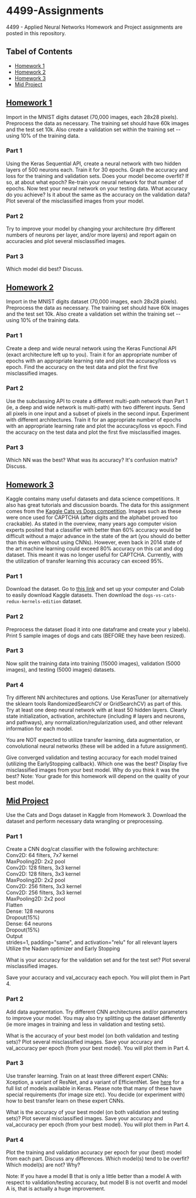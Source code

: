 # 4499-Assignments
4499 - Applied Neural Networks Homework and Project assignments are posted in this repository.

## Tabel of Contents
- [Homework 1](#homework-1)
- [Homework 2](#homework-2)
- [Homework 3](#homework-3)
- [Mid Project](#mid-project)

## [Homework 1](https://github.com/NeymanThomas/4499-Assignments/tree/main/Homework-1)
Import in the MNIST digits dataset (70,000 images, each 28x28 pixels). Preprocess the data as necessary. The training set should have 60k images and the test set 10k. 
Also create a validation set within the training set -- using 10% of the training data. </br>
### **Part 1**
Using the Keras Sequential API, create a neural network with two hidden layers of 500 neurons each. Train it for 30 epochs. Graph the accuracy and loss for the training and validation sets. Does your model become overfit? If so, at about what epoch? Re-train your neural network for that number of epochs. Now test your neural network on your testing data. What accuracy do you achieve? Is it about the same as the accuracy on the validation data? Plot several of the misclassified images from your model.
### **Part 2**
Try to improve your model by changing your architecture (try different numbers of neurons per layer, and/or more layers) and report again on accuracies and plot several misclassified images.
### **Part 3**
Which model did best? Discuss.

## [Homework 2](https://github.com/NeymanThomas/4499-Assignments/tree/main/Homework-2)
Import in the MNIST digits dataset (70,000 images, each 28x28 pixels). Preprocess the data as necessary. The training set should have 60k images and the test set 10k. Also create a validation set within the training set -- using 10% of the training data.
### **Part 1**
Create a deep and wide neural network using the Keras Functional API (exact architecture left up to you). Train it for an appropriate number of epochs with an appropriate learning rate and plot the accuracy/loss vs epoch. Find the accuracy on the test data and plot the first five misclassified images.
### **Part 2**
Use the subclassing API to create a different multi-path network than Part 1 (ie, a deep and wide network is multi-path) with two different inputs. Send all pixels in one input and a subset of pixels in the second input. Experiment with different architectures. Train it for an appropriate number of epochs with an appropriate learning rate and plot the accuracy/loss vs epoch. Find the accuracy on the test data and plot the first five misclassified images.
### **Part 3**
Which NN was the best? What was its accuracy? It's confusion matrix? Discuss.

## [Homework 3](https://github.com/NeymanThomas/4499-Assignments/tree/main/Homework-3)
Kaggle contains many useful datasets and data science competitions. It also has great tutorials and discussion boards. The data for this assignment comes from the [Kaggle Cats vs Dogs competition](https://www.kaggle.com/c/dogs-vs-cats-redux-kernels-edition/overview). Images such as these were once used for CAPTCHA (after digits and the alphabet proved too crackable). As stated in the overview, many years ago computer vision experts posited that a classifier with better than 60% accuracy would be difficult without a major advance in the state of the art (you should do better than this even without using CNNs). However, even back in 2014 state of the art machine learning could exceed 80% accuracy on this cat and dog dataset. This meant it was no longer useful for CAPTCHA. Currently, with the utilization of transfer learning this accuracy can exceed 95%.
### **Part 1**
Download the dataset. Go to [this link](https://www.analyticsvidhya.com/blog/2021/06/how-to-load-kaggle-datasets-directly-into-google-colab/) and set up your computer and Colab to easily download Kaggle datasets. Then download the `dogs-vs-cats-redux-kernels-edition` dataset.
### **Part 2**
Preprocess the dataset (load it into one dataframe and create your y labels).
Print 5 sample images of dogs and cats (BEFORE they have been resized).
### **Part 3**
Now split the training data into training (15000 images), validation (5000 images), and testing (5000 images) datasets.
### **Part 4**
Try different NN architectures and options. Use KerasTuner (or alternatively the sklearn tools RandomizedSearchCV or GridSearchCV) as part of this. Try at least one deep neural network with at least 50 hidden layers. Clearly state initialization, activation, architecture (including # layers and neurons, and pathways), any normalization/regularization used, and other relevant information for each model.

You are NOT expected to utilize transfer learning, data augmentation, or convolutional neural networks (these will be added in a future assignment).

Give converged validation and testing accuracy for each model trained (utilizing the EarlyStopping callback). Which one was the best? Display five misclassified images from your best model. Why do you think it was the best? Note: Your grade for this homework will depend on the quality of your best model.

## [Mid Project](https://github.com/NeymanThomas/4499-Assignments/tree/main/Mid-Project)
Use the Cats and Dogs dataset in Kaggle from Homework 3. Download the dataset and perform necessary data wrangling or preprocessing.
### **Part 1**
Create a CNN dog/cat classifier with the following architecture: </br>
Conv2D: 64 filters, 7x7 kernel </br>
MaxPooling2D: 2x2 pool</br>
Conv2D: 128 filters, 3x3 kernel</br>
Conv2D: 128 filters, 3x3 kernel</br>
MaxPooling2D: 2x2 pool</br>
Conv2D: 256 filters, 3x3 kernel</br>
Conv2D: 256 filters, 3x3 kernel</br>
MaxPooling2D: 2x2 pool</br>
Flatten</br>
Dense: 128 neurons</br>
Dropout(15%)</br>
Dense: 64 neurons</br>
Dropout(15%)</br>
Output</br>
strides=1, padding="same", and activation="relu" for all relevant layers</br>
Utilize the Nadam optimizer and Early Stopping

What is your accuracy for the validation set and for the test set? Plot several misclassified images.

Save your accuracy and val_accuracy each epoch. You will plot them in Part 4.

### **Part 2**
Add data augmentation. Try different CNN architectures and/or parameters to improve your model. You may also try splitting up the dataset differently (ie more images in training and less in validation and testing sets).

What is the accuracy of your best model (on both validation and testing sets)? Plot several misclassified images. Save your accuracy and val_accuracy per epoch (from your best model). You will plot them in Part 4.

### **Part 3**
Use transfer learning. Train on at least three different expert CNNs: Xception, a variant of ResNet, and a variant of EfficientNet. See [here](https://keras.io/api/applications/) for a full list of models available in Keras. Please note that many of these have special requirements (for image size etc). You decide (or experiment with) how to best transfer learn on these expert CNNs.

What is the accuracy of your best model (on both validation and testing sets)? Plot several misclassified images. Save your accuracy and val_accuracy per epoch (from your best model). You will plot them in Part 4.

### **Part 4**
Plot the training and validation accuracy per epoch for your (best) model from each part. Discuss any differences. Which model(s) tend to be overfit? Which model(s) are not? Why?

Note: If you have a model B that is only a little better than a model A with respect to validation/testing accuracy, but model B is not overfit and model A is, that is actually a huge improvement.
